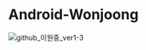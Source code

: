 # Android-Wonjoong
![github_이원중_ver1-3](https://user-images.githubusercontent.com/70698151/135753396-25570c43-83b4-4381-a6c8-2dff8e2cc48e.png)
